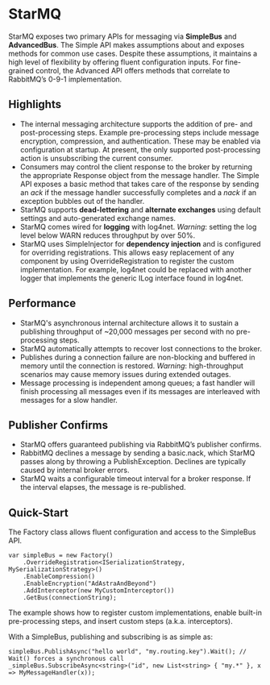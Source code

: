 StarMQ
======

StarMQ exposes two primary APIs for messaging via **SimpleBus** and **AdvancedBus**. The Simple API makes assumptions about and exposes methods for common use cases. Despite these assumptions, it maintains a high level of flexibility by offering fluent configuration inputs. For fine-grained control, the Advanced API offers methods that correlate to RabbitMQ’s 0-9-1 implementation.

## Highlights
- The internal messaging architecture supports the addition of pre- and post-processing steps. Example pre-processing steps include message encryption, compression, and authentication. These may be enabled via configuration at startup. At present, the only supported post-processing action is unsubscribing the current consumer.
- Consumers may control the client response to the broker by returning the appropriate Response object from the message handler. The Simple API exposes a basic method that takes care of the response by sending an _ack_ if the message handler successfully completes and a _nack_ if an exception bubbles out of the handler.
- StarMQ supports **dead-lettering** and **alternate exchanges** using default settings and auto-generated exchange names.
- StarMQ comes wired for **logging** with log4net. _Warning_: setting the log level below WARN reduces throughput by over 50%.
- StarMQ uses SimpleInjector for **dependency injection** and is configured for overriding registrations. This allows easy replacement of any component by using OverrideRegistration to register the custom implementation. For example, log4net could be replaced with another logger that implements the generic ILog interface found in log4net.

## Performance
- StarMQ's asynchronous internal architecture allows it to sustain a publishing throughput of ~20,000 messages per second with no pre-processing steps.
- StarMQ automatically attempts to recover lost connections to the broker.
- Publishes during a connection failure are non-blocking and buffered in memory until the connection is restored. _Warning_: high-throughput scenarios may cause memory issues during extended outages.
- Message processing is independent among queues; a fast handler will finish processing all messages even if its messages are interleaved with messages for a slow handler.

## Publisher Confirms
- StarMQ offers guaranteed publishing via RabbitMQ’s publisher confirms.
- RabbitMQ declines a message by sending a basic.nack, which StarMQ passes along by throwing a PublishException. Declines are typically caused by internal broker errors.
- StarMQ waits a configurable timeout interval for a broker response. If the interval elapses, the message is re-published.

## Quick-Start
The Factory class allows fluent configuration and access to the SimpleBus API.
```
var simpleBus = new Factory()
    .OverrideRegistration<ISerializationStrategy, MySerializationStrategy>()
    .EnableCompression()
    .EnableEncryption("AdAstraAndBeyond")
    .AddInterceptor(new MyCustomInterceptor())
    .GetBus(connectionString);
```
The example shows how to register custom implementations, enable built-in pre-processing steps, and insert custom steps (a.k.a. interceptors).

With a SimpleBus, publishing and subscribing is as simple as:
```
simpleBus.PublishAsync("hello world", "my.routing.key").Wait(); // Wait() forces a synchronous call
_simpleBus.SubscribeAsync<string>("id", new List<string> { "my.*" }, x => MyMessageHandler(x));
```
